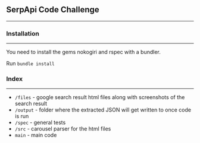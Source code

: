 ## SerpApi Code Challenge
---
### Installation
---
You need to install the gems nokogiri and rspec with a bundler.

Run `bundle install`

### Index
---
- `/files` - google search result html files along with screenshots of the search result
- `/output` - folder where the extracted JSON will get written to once code is run
- `/spec` - general tests
- `/src` - carousel parser for the html files
- `main` - main code
